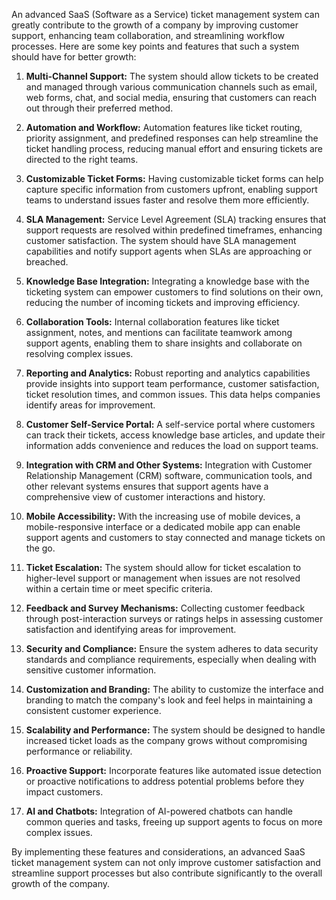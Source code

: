 An advanced SaaS (Software as a Service) ticket management system can greatly contribute to the growth of a company by improving customer support, enhancing team collaboration, and streamlining workflow processes. Here are some key points and features that such a system should have for better growth:

1. **Multi-Channel Support:** The system should allow tickets to be created and managed through various communication channels such as email, web forms, chat, and social media, ensuring that customers can reach out through their preferred method.

2. **Automation and Workflow:** Automation features like ticket routing, priority assignment, and predefined responses can help streamline the ticket handling process, reducing manual effort and ensuring tickets are directed to the right teams.

3. **Customizable Ticket Forms:** Having customizable ticket forms can help capture specific information from customers upfront, enabling support teams to understand issues faster and resolve them more efficiently.

4. **SLA Management:** Service Level Agreement (SLA) tracking ensures that support requests are resolved within predefined timeframes, enhancing customer satisfaction. The system should have SLA management capabilities and notify support agents when SLAs are approaching or breached.

5. **Knowledge Base Integration:** Integrating a knowledge base with the ticketing system can empower customers to find solutions on their own, reducing the number of incoming tickets and improving efficiency.

6. **Collaboration Tools:** Internal collaboration features like ticket assignment, notes, and mentions can facilitate teamwork among support agents, enabling them to share insights and collaborate on resolving complex issues.

7. **Reporting and Analytics:** Robust reporting and analytics capabilities provide insights into support team performance, customer satisfaction, ticket resolution times, and common issues. This data helps companies identify areas for improvement.

8. **Customer Self-Service Portal:** A self-service portal where customers can track their tickets, access knowledge base articles, and update their information adds convenience and reduces the load on support teams.

9. **Integration with CRM and Other Systems:** Integration with Customer Relationship Management (CRM) software, communication tools, and other relevant systems ensures that support agents have a comprehensive view of customer interactions and history.

10. **Mobile Accessibility:** With the increasing use of mobile devices, a mobile-responsive interface or a dedicated mobile app can enable support agents and customers to stay connected and manage tickets on the go.

11. **Ticket Escalation:** The system should allow for ticket escalation to higher-level support or management when issues are not resolved within a certain time or meet specific criteria.

12. **Feedback and Survey Mechanisms:** Collecting customer feedback through post-interaction surveys or ratings helps in assessing customer satisfaction and identifying areas for improvement.

13. **Security and Compliance:** Ensure the system adheres to data security standards and compliance requirements, especially when dealing with sensitive customer information.

14. **Customization and Branding:** The ability to customize the interface and branding to match the company's look and feel helps in maintaining a consistent customer experience.

15. **Scalability and Performance:** The system should be designed to handle increased ticket loads as the company grows without compromising performance or reliability.

16. **Proactive Support:** Incorporate features like automated issue detection or proactive notifications to address potential problems before they impact customers.

17. **AI and Chatbots:** Integration of AI-powered chatbots can handle common queries and tasks, freeing up support agents to focus on more complex issues.

By implementing these features and considerations, an advanced SaaS ticket management system can not only improve customer satisfaction and streamline support processes but also contribute significantly to the overall growth of the company.

